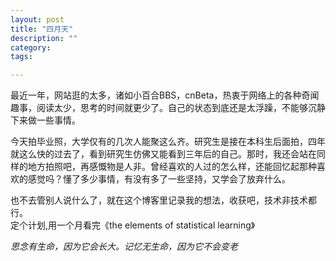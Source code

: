 ```yaml
---
layout: post
title: "四月天"
description: ""
category: 
tags: 

---
```

最近一年，网站逛的太多，诸如小百合BBS，cnBeta，热衷于网络上的各种奇闻趣事，阅读太少，思考的时间就更少了。自己的状态到底还是太浮躁，不能够沉静下来做一些事情。  

今天拍毕业照，大学仅有的几次人能聚这么齐。研究生是接在本科生后面拍，四年就这么快的过去了，看到研究生仿佛又能看到三年后的自己。那时，我还会站在同样的地方拍照吧，再感慨物是人非。曾经喜欢的人过的怎么样，还能回忆起那种喜欢的感觉吗？懂了多少事情，有没有多了一些坚持，又学会了放弃什么。  


<!--more-->

也不去管别人说什么了，就在这个博客里记录我的想法，收获吧，技术非技术都行。  
定个计划,用一个月看完《the elements of statistical learning》   

*思念有生命，因为它会长大。记忆无生命，因为它不会变老*  

